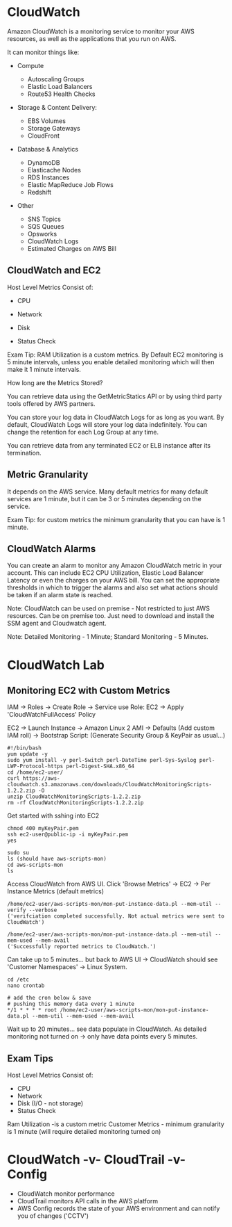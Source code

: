# CloudWatch

Amazon CloudWatch is a monitoring service to monitor your AWS resources, as well as the applications that you run on AWS.

It can monitor things like:

* Compute
    * Autoscaling Groups
    * Elastic Load Balancers
    * Route53 Health Checks


* Storage & Content Delivery:
    * EBS Volumes
    * Storage Gateways
    * CloudFront


* Database & Analytics
    * DynamoDB
    * Elasticache Nodes
    * RDS Instances
    * Elastic MapReduce Job Flows
    * Redshift


* Other
    * SNS Topics
    * SQS Queues
    * Opsworks
    * CloudWatch Logs
    * Estimated Charges on AWS Bill

## CloudWatch and EC2

Host Level Metrics Consist of:

* CPU
* Network
* Disk

* Status Check

Exam Tip: RAM Utilization is a custom metrics. By Default EC2 monitoring is 5 minute intervals,
unless you enable detailed monitoring which will then make it 1 minute intervals.

How long are the Metrics Stored?

You can retrieve data using the GetMetricStatics API or by using third party tools offered by AWS partners.

You can store your log data in CloudWatch Logs for as long as you want. By default, CloudWatch Logs will store
your log data indefinitely. You can change the retention for each Log Group at any time.

You can retrieve data from any terminated EC2 or ELB instance after its termination.

## Metric Granularity

It depends on the AWS service. Many default metrics for many default services are 1 minute, but it can be
3 or 5 minutes depending on the service.

Exam Tip: for custom metrics the minimum granularity that you can have is 1 minute.

## CloudWatch Alarms

You can create an alarm to monitor any Amazon CloudWatch metric in your account. This can include
EC2 CPU Utilization, Elastic Load Balancer Latency or even the charges on your AWS bill. You can set
the appropriate thresholds in which to trigger the alarms and also set what actions should be taken if an alarm state is reached.

Note: CloudWatch can be used on premise - Not restricted to just AWS resources. Can be on premise too.
Just need to download and install the SSM agent and Cloudwatch agent.

Note: Detailed Monitoring - 1 Minute; Standard Monitoring - 5 Minutes.

# CloudWatch Lab

## Monitoring EC2 with Custom Metrics

IAM -> Roles -> Create Role -> Service use Role: EC2 -> Apply 'CloudWatchFullAccess' Policy

EC2 -> Launch Instance -> Amazon Linux 2 AMI -> Defaults (Add custom IAM roll) -> Bootstrap Script:
(Generate Security Group & KeyPair as usual...)
```
#!/bin/bash
yum update -y
sudo yum install -y perl-Switch perl-DateTime perl-Sys-Syslog perl-LWP-Protocol-https perl-Digest-SHA.x86_64
cd /home/ec2-user/
curl https://aws-cloudwatch.s3.amazonaws.com/downloads/CloudWatchMonitoringScripts-1.2.2.zip -O
unzip CloudWatchMonitoringScripts-1.2.2.zip
rm -rf CloudWatchMonitoringScripts-1.2.2.zip
```

Get started with sshing into EC2

```
chmod 400 myKeyPair.pem
ssh ec2-user@public-ip -i myKeyPair.pem
yes

sudo su
ls (should have aws-scripts-mon)
cd aws-scripts-mon
ls
```

Access CloudWatch from AWS UI.
Click 'Browse Metrics' -> EC2 -> Per Instance Metrics (default metrics)

```
/home/ec2-user/aws-scripts-mon/mon-put-instance-data.pl --mem-util --verify --verbose
('verifciation completed successfully. Not actual metrics were sent to CloudWatch')

/home/ec2-user/aws-scripts-mon/mon-put-instance-data.pl --mem-util --mem-used --mem-avail
('Successfully reported metrics to CloudWatch.')
```

Can take up to 5 minutes... but back to AWS UI -> CloudWatch should see 'Customer Namespaces' -> Linux System.

```
cd /etc
nano crontab

# add the cron below & save
# pushing this memory data every 1 minute
*/1 * * * * root /home/ec2-user/aws-scripts-mon/mon-put-instance-data.pl --mem-util --mem-used --mem-avail
```

Wait up to 20 minutes... see data populate in CloudWatch.
As detailed monitoring not turned on -> only have data points every 5 minutes.

## Exam Tips

Host Level Metrics Consist of:
* CPU
* Network
* Disk (I/O - not storage)
* Status Check

Ram Utilization -is a custom metric
Customer Metrics - minimum granularity is 1 minute (will require detailed monitoring turned on)

# CloudWatch -v- CloudTrail -v- Config

* CloudWatch monitor performance
* CloudTrail monitors API calls in the AWS platform
* AWS Config records the state of your AWS environment and can notify you of changes ('CCTV')
